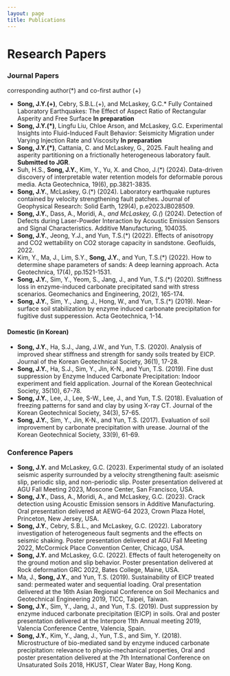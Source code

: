 ```yaml
---
layout: page
title: Publications
---
```




# Research Papers

### Journal Papers

corresponding author(*) and co-first author (+)
- **Song, J.Y.(+)**, Cebry, S.B.L.(+), and McLaskey, G.C.* Fully Contained Laboratory Earthquakes: The Effect of Aspect Ratio of Rectangular Asperity and Free Surface **In preparation**
- **Song, J.Y.(*)**, Lingfu Liu, Chloe Arson, and McLaskey, G.C. Experimental Insights into Fluid-Induced Fault Behavior: Seismicity Migration under Varying Injection Rate and Viscosity **In preparation**
- **Song, J.Y.(*)**, Cattania, C. and McLaskey, G., 2025. Fault healing and asperity partitioning on a frictionally heterogeneous laboratory fault. **Submitted to JGR**.
- Suh, H.S., **Song, J.Y.**, Kim, Y., Yu, X. and Choo, J.(*) (2024). Data-driven discovery of interpretable water retention models for deformable porous media. Acta Geotechnica, 19(6), pp.3821-3835.
- **Song, J.Y.**, McLaskey, G.(*) (2024). Laboratory earthquake ruptures contained by velocity strengthening fault patches. Journal of Geophysical Research: Solid Earth, 129(4), p.e2023JB028509.
- **Song, J.Y.**, Dass, A., Moridi, A.*, and McLaskey, G.(*) (2024). Detection of Defects during Laser-Powder Interaction by Acoustic Emission Sensors and Signal Characteristics. Additive Manufacturing, 104035.
- **Song, J.Y.**, Jeong, Y.J., and Yun, T.S.(*) (2022). Effects of anisotropy and CO2 wettability on CO2 storage capacity in sandstone. Geofluids, 2022.
- Kim, Y., Ma, J., Lim, S.Y., **Song, J.Y.**, and Yun, T.S.(*) (2022). How to determine shape parameters of sands: A deep learning approach. Acta Geotechnica, 17(4), pp.1521-1531.
- **Song, J.Y.**, Sim, Y., Yeom, S., Jang, J., and Yun, T.S.(*) (2020). Stiffness loss in enzyme-induced carbonate precipitated sand with stress scenarios. Geomechanics and Engineering, 20(2), 165-174.
- **Song, J.Y.**, Sim, Y., Jang, J., Hong, W., and Yun, T.S.(*) (2019). Near-surface soil stabilization by enzyme induced carbonate precipitation for fugitive dust supperession. Acta Geotechnica, 1-14.

#### Domestic (in Korean)
- **Song, J.Y.**, Ha, S.J., Jang, J.W., and Yun, T.S. (2020). Analysis of improved shear stiffness and strength for sandy soils treated by EICP. Journal of the Korean Geotechnical Society, 36(1), 17-28. 
- **Song, J.Y.**, Ha, S.J., Sim, Y., Jin, K-N., and Yun, T.S. (2019). Fine dust suppression by Enzyme Induced Carbonate Precipitation: Indoor experiment and field application. Journal of the Korean Geotechnical Society, 35(10), 67-78. 
- **Song, J.Y.**, Lee, J., Lee, S-W., Lee, J., and Yun, T.S. (2018). Evaluation of freezing patterns for sand and clay by using X-ray CT. Journal of the Korean Geotechnical Society, 34(3), 57-65. 
- **Song, J.Y.**, Sim, Y., Jin, K-N., and Yun, T.S. (2017). Evaluation of soil improvement by carbonate precipitation with urease. Journal of the Korean Geotechnical Society, 33(9), 61-69. 


### Conference Papers

- **Song, J.Y.** and McLaskey, G.C. (2023). Experimental study of an isolated seismic asperity surrounded by a velocity strengthening fault: aseismic slip, periodic slip, and non-periodic slip. Poster presentation delivered at AGU Fall Meeting 2023, Moscone Center, San Francisco, USA.
- **Song, J.Y.**, Dass, A., Moridi, A., and McLaskey, G.C. (2023). Crack detection using Acoustic Emission sensors in Additive Manufacturing. Oral presentation delivered at AEWG-64 2023, Crown Plaza Hotel, Princeton, New Jersey, USA.
- **Song, J.Y.**, Cebry, S.B.L., and McLaskey, G.C. (2022). Laboratory investigation of heterogeneous fault segments and the effects on seismic shaking. Poster presentation delivered at AGU Fall Meeting 2022, McCormick Place Convention Center, Chicago, USA.
- **Song, J.Y.** and McLaskey, G.C. (2022). Effects of fault heterogeneity on the ground motion and slip behavior. Poster presentation delivered at Rock deformation GRC 2022, Bates College, Maine, USA.
- Ma, J., **Song, J.Y.**, and Yun, T.S. (2019). Sustainability of EICP treated sand: permeated water and sequential loading. Oral presentation delivered at the 16th Asian Regional Conference on Soil Mechanics and Geotechnical Engineering 2019, TICC, Taipei, Taiwan.
- **Song, J.Y.**, Sim, Y., Jang, J., and Yun, T.S. (2019). Dust suppression by enzyme induced carbonate precipitation (EICP) in soils. Oral and poster presentation delivered at the Interpore 11th Annual meeting 2019, Valencia Conference Centre, Valencia, Spain.
- **Song, J.Y.**, Kim, Y., Jang, J., Yun, T.S., and Sim, Y. (2018). Microstructure of bio-mediated sand by enzyme induced carbonate precipitation: relevance to physio-mechanical properties, Oral and poster presentation delivered at the 7th International Conference on Unsaturated Soils 2018, HKUST, Clear Water Bay, Hong Kong.


